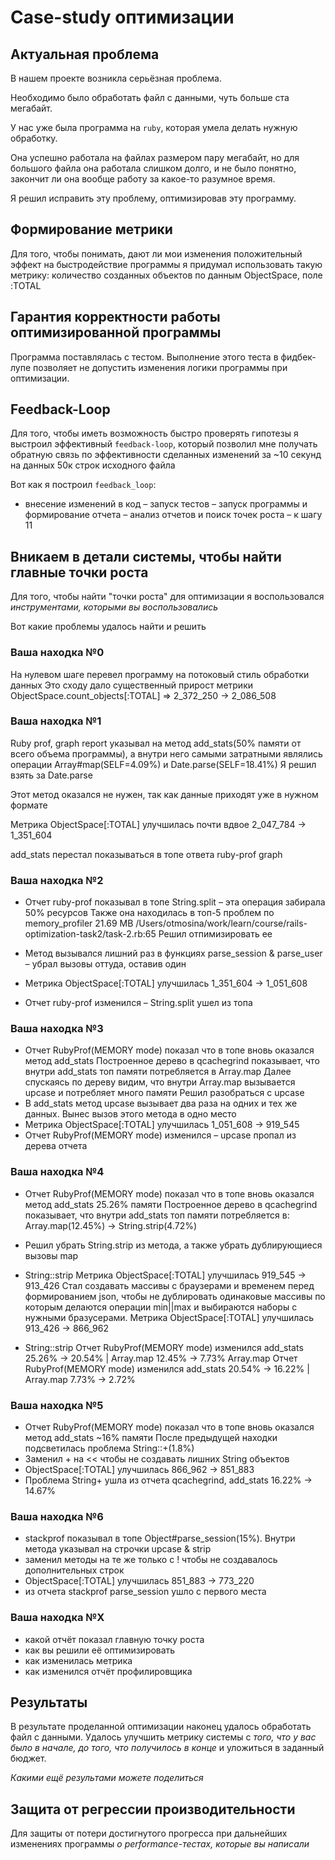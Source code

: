 # Case-study оптимизации

## Актуальная проблема
В нашем проекте возникла серьёзная проблема.

Необходимо было обработать файл с данными, чуть больше ста мегабайт.

У нас уже была программа на `ruby`, которая умела делать нужную обработку.

Она успешно работала на файлах размером пару мегабайт, но для большого файла она работала слишком долго, и не было понятно, закончит ли она вообще работу за какое-то разумное время.

Я решил исправить эту проблему, оптимизировав эту программу.

## Формирование метрики
Для того, чтобы понимать, дают ли мои изменения положительный эффект на быстродействие программы я придумал использовать такую метрику: количество созданных объектов по данным ObjectSpace, поле :TOTAL

## Гарантия корректности работы оптимизированной программы
Программа поставлялась с тестом. Выполнение этого теста в фидбек-лупе позволяет не допустить изменения логики программы при оптимизации.

## Feedback-Loop
Для того, чтобы иметь возможность быстро проверять гипотезы я выстроил эффективный `feedback-loop`, который позволил мне получать обратную связь по эффективности сделанных изменений за ~10 секунд на данных 50к строк исходного файла

Вот как я построил `feedback_loop`: 
- внесение изменений в код
– запуск тестов 
– запуск программы и формирование отчета
– анализ отчетов и поиск точек роста
– к шагу 11

## Вникаем в детали системы, чтобы найти главные точки роста
Для того, чтобы найти "точки роста" для оптимизации я воспользовался *инструментами, которыми вы воспользовались*

Вот какие проблемы удалось найти и решить

### Ваша находка №0
На нулевом шаге перевел программу на потоковый стиль обработки данных
Это сходу дало существенный прирост метрики
ObjectSpace.count_objects[:TOTAL] => 2_372_250 -> 2_086_508 

### Ваша находка №1
Ruby prof, graph report указывал на метод add_stats(50% памяти от всего объема программы), а внутри него самыми затратными являлись операции Array#map(SELF=4.09%) и Date.parse(SELF=18.41%)
Я решил взять за Date.parse

Этот метод оказался не нужен, так как данные приходят уже в нужном формате

Метрика ObjectSpace[:TOTAL] улучшилась почти вдвое 2_047_784 -> 1_351_604

add_stats перестал показываться в топе ответа ruby-prof graph

### Ваша находка №2
- Отчет ruby-prof показывал в топе String.split – эта операция забирала 50% ресурсов
Также она находилась в топ-5 проблем по memory_profiler
21.69 MB  /Users/otmosina/work/learn/course/rails-optimization-task2/task-2.rb:65
Решил отпимизировать ее

- Метод вызывался лишний раз в функциях parse_session & parse_user – убрал вызовы оттуда, оставив один

- Метрика ObjectSpace[:TOTAL] улучшилась 1_351_604 -> 1_051_608

- Отчет ruby-prof изменился – String.split ушел из топа

### Ваша находка №3
- Отчет RubyProf(MEMORY mode) показал что в топе вновь оказался метод add_stats
Построенное дерево в qcachegrind показывает, что внутри add_stats топ памяти потребляется в Array.map
Далее спускаясь по дереву видим, что внутри Array.map вызывается upcase и потребляет много памяти
Решил разобраться с upcase
- В add_stats метод upcase вызывает два раза на одних и тех же данных. Вынес вызов этого метода в одно место
- Метрика ObjectSpace[:TOTAL] улучшилась 1_051_608 -> 919_545
- Отчет RubyProf(MEMORY mode) изменился – upcase пропал из дерева отчета

### Ваша находка №4
- Отчет RubyProf(MEMORY mode) показал что в топе вновь оказался метод add_stats 25.26% памяти
Построенное дерево в qcachegrind показывает, что внутри add_stats топ памяти потребляется в:
 Array.map(12.45%) -> String.strip(4.72%)

- Решил убрать String.strip из метода, а также убрать дублирующиеся вызовы map
- String::strip Метрика ObjectSpace[:TOTAL] улучшилась 919_545 -> 913_426
Стал создавать массивы с браузерами и временем перед формированием json, чтобы не дублировать одинаковые массивы по которым делаются операции min||max и выбираются наборы с нужными бразусерами. Метрика ObjectSpace[:TOTAL] улучшилась 913_426 -> 866_962 


- String::strip Отчет RubyProf(MEMORY mode) изменился add_stats 25.26% -> 20.54% | Array.map 12.45% -> 7.73%
Array.map Отчет RubyProf(MEMORY mode) изменился add_stats 20.54% -> 16.22% | Array.map 7.73% -> 2.72%


### Ваша находка №5
- Отчет RubyProf(MEMORY mode) показал что в топе вновь оказался метод add_stats ~16% памяти
После предыдущей находки подсветилась проблема String::+(1.8%)
- Заменил + на << чтобы не создавать лишних String объектов
- ObjectSpace[:TOTAL] улучшилась 866_962 ->  851_883
- Проблема String+ ушла из отчета qcachegrind, add_stats 16.22% -> 14.67%

### Ваша находка №6
- stackprof показывал в топе Object#parse_session(15%). Внутри метода указывал на строчки upcase & strip
- заменил методы на те же только с ! чтобы не создавалось дополнительных строк
- ObjectSpace[:TOTAL] улучшилась 851_883 ->  773_220
- из отчета stackprof parse_session ушло с первого места


### Ваша находка №X
- какой отчёт показал главную точку роста
- как вы решили её оптимизировать
- как изменилась метрика
- как изменился отчёт профилировщика


## Результаты
В результате проделанной оптимизации наконец удалось обработать файл с данными.
Удалось улучшить метрику системы с *того, что у вас было в начале, до того, что получилось в конце* и уложиться в заданный бюджет.

*Какими ещё результами можете поделиться*

## Защита от регрессии производительности
Для защиты от потери достигнутого прогресса при дальнейших изменениях программы *о performance-тестах, которые вы написали*
